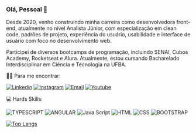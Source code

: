 ### Olá, Pessoal :star_struck:

Desde 2020, venho construindo minha carreira como desenvolvedora front-end, atualmente no nível Analista Júnior, com especialização em clean code, padrões de projeto, experiência do usuário, usabilidade e interface de usuário com foco no desenvolvimento web. 

Participei de diversos bootcamps de programação, incluindo SENAI, Cubos Academy, Rocketseat e Alura. Atualmente, estou cursando Bacharelado Interdisciplinar em Ciência e Tecnologia na UFBA. 


:curly_haired_woman: Para me encontrar:

[![Linkedin](https://img.shields.io/badge/LinkedIn-0077B5?style=for-the-badge&logo=linkedin&logoColor=white)](https://www.linkedin.com/in/andresa-fernandes-9271ba1ba/)
[![Instagram](https://img.shields.io/badge/Instagram-E4405F?style=for-the-badge&logo=instagram&logoColor=white)](https://www.instagram.com/desafernandes_/)
[![Email](https://img.shields.io/badge/Gmail-D14836?style=for-the-badge&logo=gmail&logoColor=white)](mailto:andresa.ifba@gmail.com)
[![Youtube](https://img.shields.io/badge/YouTube-FF0000?style=for-the-badge&logo=youtube&logoColor=white)](https://www.youtube.com/channel/UCkIGX0s2YvvZhrGizmKh8iQ)

:computer: Hards Skills: 

![TYPESCRIPT](https://img.shields.io/badge/TypeScript-007ACC?style=for-the-badge&logo=typescript&logoColor=white)
![ANGULAR](https://img.shields.io/badge/AngularJS-E23237?style=for-the-badge&logo=angularjs&logoColor=white)
![Java Script](https://img.shields.io/badge/JavaScript-323330?style=for-the-badge&logo=javascript&logoColor=F7DF1E)
![HTML](https://img.shields.io/badge/HTML5-E34F26?style=for-the-badge&logo=html5&logoColor=white)
![CSS](https://img.shields.io/badge/CSS-239120?&style=for-the-badge&logo=css3&logoColor=white)
![BOOTSTRAP](https://img.shields.io/badge/Bootstrap-563D7C?style=for-the-badge&logo=bootstrap&logoColor=white)


[![Top Langs](https://github-readme-stats.vercel.app/api/top-langs/?username=andresa43&layout=compact)](https://github.com/anuraghazra/github-readme-stats)
